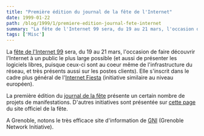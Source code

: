 ```yaml
---
title: "Première édition du journal de la fête de l'Internet"
date: 1999-01-22
path: /blog/1999/1/premiere-edition-journal-fete-internet
summary: "La fête de l'Internet 99 sera, du 19 au 21 mars, l'occasion de faire découvrir l'Internet à un public le plus large possible (et aussi de présenter les logiciels libres, puisque ceux-ci sont au coeur même de l'infrastructure du réseau, et très présents aussi sur les postes clients)."
tags: ['Misc']
---
```


<P>
La <A HREF="http://www.fete-internet.fr/">fête de l'Internet 99</A>
sera, du 19 au 21 mars, l'occasion de faire découvrir l'Internet à un
public le plus large possible (et aussi de présenter les logiciels libres,
puisque ceux-ci sont au coeur même de l'infrastructure du réseau, et très
présents aussi sur les postes clients).  Elle s'inscrit dans le cadre plus
général de l'<A HREF="http://www.internet-fiesta.org/">Internet Fiesta</A>
(initiative similaire au niveau européen).
</P>

<P>
La première édition du <A HREF="http://www-leibniz.imag.fr/fete99/">journal de la fête</A> présente
un certain nombre de projets de manifestations. D'autres initiatives sont
présentée sur <A HREF="http://www.fete-internet.fr/initiative.htm">cette
page</A> du site officiel de la fête.
</P>

<P>
A Grenoble, notons le très efficace site d'information de <A HREF="http://www.gni.fr/FETE/accueil.html">GNI</A> (Grenoble Network
Initiative).
</P>


